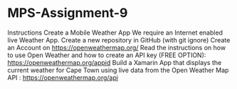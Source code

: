 # MPS-Assignment-9
Instructions Create a Mobile Weather App    We require an Internet enabled live Weather App.   Create a new repository in GitHub (with git ignore) Create an Account on https://openweathermap.org/ Read the instructions on how to use Open Weather and how to create an API key (FREE OPTION):  https://openweathermap.org/appid Build a Xamarin App that displays the current weather for Cape Town using live data from the Open Weather Map API :  https://openweathermap.org/api
